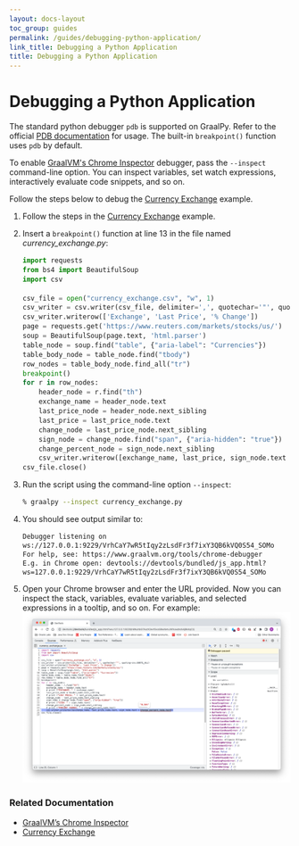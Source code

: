 ```yaml
---
layout: docs-layout
toc_group: guides
permalink: /guides/debugging-python-application/
link_title: Debugging a Python Application
title: Debugging a Python Application
---
```


# Debugging a Python Application

The standard python debugger `pdb` is supported on GraalPy. 
Refer to the official [PDB documentation](https://docs.python.org/3/library/pdb.html) for usage.
The built-in `breakpoint()` function uses `pdb` by default.

To enable [GraalVM's Chrome Inspector](https://www.graalvm.org/latest/tools/chrome-debugger/) debugger, pass the `--inspect` command-line option.
You can inspect variables, set watch expressions, interactively evaluate code snippets, and so on.

Follow the steps below to debug the [Currency Exchange](/examples/currency_exchange/) example.

1. Follow the steps in the [Currency Exchange](/examples/currency_exchange/) example.

2. Insert a `breakpoint()` function at line 13 in the file named _currency\_exchange.py_:

    ```python
    import requests
    from bs4 import BeautifulSoup
    import csv
      
    csv_file = open("currency_exchange.csv", "w", 1)
    csv_writer = csv.writer(csv_file, delimiter=',', quotechar='"', quoting=csv.QUOTE_ALL)
    csv_writer.writerow(['Exchange', 'Last Price', '% Change'])
    page = requests.get('https://www.reuters.com/markets/stocks/us/')
    soup = BeautifulSoup(page.text, 'html.parser')
    table_node = soup.find("table", {"aria-label": "Currencies"})
    table_body_node = table_node.find("tbody")
    row_nodes = table_body_node.find_all("tr")
    breakpoint()
    for r in row_nodes:
        header_node = r.find("th")
        exchange_name = header_node.text
        last_price_node = header_node.next_sibling
        last_price = last_price_node.text
        change_node = last_price_node.next_sibling
        sign_node = change_node.find("span", {"aria-hidden": "true"})
        change_percent_node = sign_node.next_sibling
        csv_writer.writerow([exchange_name, last_price, sign_node.text + change_percent_node.text])
    csv_file.close()
    ```

3. Run the script using the command-line option `--inspect`:

    ```bash
    % graalpy --inspect currency_exchange.py
    ```

4. You should see output similar to:

    ```
    Debugger listening on ws://127.0.0.1:9229/VrhCaY7wR5tIqy2zLsdFr3f7ixY3QB6kVQ0S54_SOMo
    For help, see: https://www.graalvm.org/tools/chrome-debugger
    E.g. in Chrome open: devtools://devtools/bundled/js_app.html?ws=127.0.0.1:9229/VrhCaY7wR5tIqy2zLsdFr3f7ixY3QB6kVQ0S54_SOMo
    ```

5. Open your Chrome browser and enter the URL provided.
Now you can inspect the stack, variables, evaluate variables, and selected expressions in a tooltip, and so on.
For example:
    ![Chrome Inspector](/docs/guides/assets/Chrome_Inspector.png)

### Related Documentation
* [GraalVM’s Chrome Inspector](https://www.graalvm.org/latest/tools/chrome-debugger/)
* [Currency Exchange](/examples/currency_exchange/)